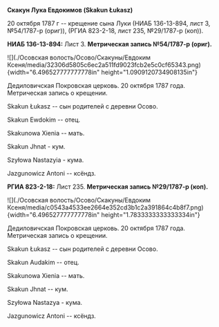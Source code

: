 **Скакун Лука Евдокимов (Skakun Łukasz)**

20 октября 1787 г -- крещение сына Луки (НИАБ 136-13-894, лист 3,
№54/1787-р (ориг)), (РГИА 823-2-18, лист 235, №29/1787-р (коп)).

**НИАБ 136-13-894:** Лист 3. **Метрическая запись №54/1787-р (ориг).**

![](./Осовская волость/Осово/Скакуны/Евдоким Ксеня/media/32306d5805c6ec2a511fd9023fcb2e5c0cf65343.png){width="6.496527777777778in"
height="1.0909120734908135in"}

Дедиловичская Покровская церковь. 20 октября 1787 года. Метрическая
запись о крещении.

Skakun Łukasz -- сын родителей с деревни Осово.

Skakun Ewdokim -- отец.

Skakunowa Xienia -- мать.

Skakun Jhnat - кум.

Szyłowa Nastazyia - кума.

Jazgunowicz Antoni -- ксёндз.

**РГИА 823-2-18:** Лист 235. **Метрическая запись №29/1787-р (коп).**

![](./Осовская волость/Осово/Скакуны/Евдоким Ксеня/media/c0543a4533ee2664e352cd3b1c2a391864c4b8f7.png){width="6.496527777777778in"
height="1.7833333333333334in"}

Дедиловичская Покровская церковь. 20 октября 1787 года. Метрическая
запись о крещении.

Skakun Łukasz -- сын родителей с деревни Осово.

Skakun Audakim -- отец.

Skakunowa Xienia -- мать.

Skakun Jhnat -- кум.

Szyłowa Nastazya - кума.

Jazgunowicz Antoni -- ксёндз.
